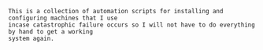     This is a collection of automation scripts for installing and configuring machines that I use
    incase catastrophic failure occurs so I will not have to do everything  by hand to get a working 
    system again.

